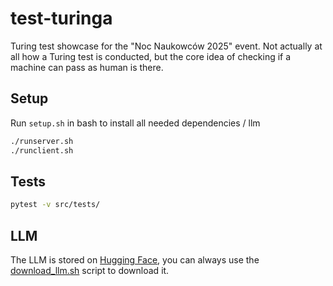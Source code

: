 # test-turinga

Turing test showcase for the "Noc Naukowców 2025" event. Not actually at all
how a Turing test is conducted, but the core idea of checking if a machine can
pass as human is there.

## Setup

Run `setup.sh` in bash to install all needed dependencies / llm

```bash
./runserver.sh
./runclient.sh
```

## Tests

```bash
pytest -v src/tests/
```

## LLM

The LLM is stored on
[Hugging Face](https://huggingface.co/), you can always use the
[download_llm.sh](./download_llm.sh) script to download it.
